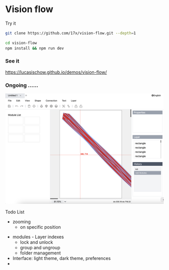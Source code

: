 # Vision flow

Try it 
```bash
git clone https://github.com/17x/vision-flow.git --depth=1
```

```bash
cd vision-flow
npm install && npm run dev
```


### See it
https://lucasischow.github.io/demos/vision-flow/

### Ongoing ......

![Tux, the Linux mascot](./doc/img.png)


Todo List
- zooming
  - on specific position

[//]: # (- LayerPanel - buffer rendering and drag to reorder)
- modules - Layer indexes
  - lock and unlock
  - group and ungroup
  - folder management
- Interface: light theme, dark theme, preferences
- 
